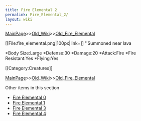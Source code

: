```yaml
---
title: Fire Elemental 2
permalink: Fire_Elemental_2/
layout: wiki
---
```


[MainPage](/keeperrl_wiki/ "wikilink")>>[Old_Wiki](/keeperrl_wiki/Old_Wiki "wikilink")>>[Old_Fire_Elemental](/keeperrl_wiki/Old_Fire_Elemental "wikilink")

[[File:fire_elemental.png|100px|link=]] ''Summoned near lava

*Body Size:Large
*Defense:30
*Damage:20
*Attack:Fire
*Fire Resistant:Yes
*Flying:Yes

[[Category:Creatures]]

[MainPage](/keeperrl_wiki/ "wikilink")>>[Old_Wiki](/keeperrl_wiki/Old_Wiki "wikilink")>>[Old_Fire_Elemental](/keeperrl_wiki/Old_Fire_Elemental "wikilink")

Other items in this section
-    [Fire Elemental 0](/keeperrl_wiki/Fire_Elemental_0 "wikilink")
-    [Fire Elemental 1](/keeperrl_wiki/Fire_Elemental_1 "wikilink")
-    [Fire Elemental 3](/keeperrl_wiki/Fire_Elemental_3 "wikilink")
-    [Fire Elemental 4](/keeperrl_wiki/Fire_Elemental_4 "wikilink")
